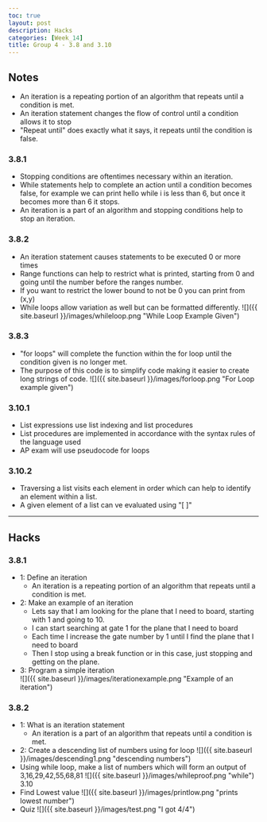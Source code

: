 ```yaml
---
toc: true
layout: post
description: Hacks
categories: [Week_14]
title: Group 4 - 3.8 and 3.10
---
```


## Notes
* An iteration is a repeating portion of an algorithm that repeats until a condition is met.
* An iteration statement changes the flow of control until a condition allows it to stop
* "Repeat until" does exactly what it says, it repeats until the condition is false.
### 3.8.1
* Stopping conditions are oftentimes necessary within an iteration.
* While statements help to complete an action until a condition becomes false, for example we can print hello while i is less than 6, but once it becomes more than 6 it stops.
* An iteration is a part of an algorithm and stopping conditions help to stop an iteration.
### 3.8.2
* An iteration statement causes statements to be executed 0 or more times
* Range functions can help to restrict what is printed, starting from 0 and going until the number before the ranges number.
* If you want to restrict the lower bound to not be 0 you can print from (x,y)
* While loops allow variation as well but can be formatted differently.
![]({{ site.baseurl }}/images/whileloop.png "While Loop Example Given")
### 3.8.3
* "for loops" will complete the function within the for loop until the condition  given is no longer met.
* The purpose of this code is to simplify code making it easier to create long strings of code.
![]({{ site.baseurl }}/images/forloop.png "For Loop example given")
### 3.10.1
* List expressions use list indexing and list procedures
* List procedures are implemented in accordance with the syntax rules of the language used
* AP exam will use pseudocode for loops
### 3.10.2
* Traversing a list visits each element in order which can help to identify an element within a list.
* A given element of a list can ve evaluated using "[ ]"

---

## Hacks
### 3.8.1
* 1: Define an iteration
    * An iteration is a repeating portion of an algorithm that repeats until a condition is met.
* 2: Make an example of an iteration
    * Lets say that I am looking for the plane that I need to board, starting with 1 and going to 10.
    * I can start searching at gate 1 for the plane that I need to board
    * Each time I increase the gate number by 1 until I find the plane that I need to board
    * Then I stop using a break function or in this case, just stopping and getting on the plane.
* 3: Program a simple iteration  
![]({{ site.baseurl }}/images/iterationexample.png "Example of an iteration")
### 3.8.2
* 1: What is an iteration statement
    * An iteration is a part of an algorithm that repeats until a condition is met.
* 2: Create a descending list of numbers using for loop
![]({{ site.baseurl }}/images/descending1.png "descending numbers")
* Using while loop, make a list of numbers which will form an output of 3,16,29,42,55,68,81
![]({{ site.baseurl }}/images/whileproof.png "while")
3.10
* Find Lowest value
![]({{ site.baseurl }}/images/printlow.png "prints lowest number")
* Quiz 
![]({{ site.baseurl }}/images/test.png "I got 4/4")